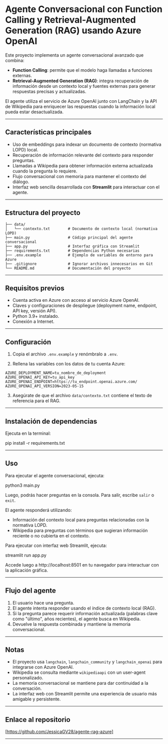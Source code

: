 # Agente Conversacional con Function Calling y Retrieval-Augmented Generation (RAG) usando Azure OpenAI

Este proyecto implementa un agente conversacional avanzado que combina:

- **Function Calling**: permite que el modelo haga llamadas a funciones externas.  
- **Retrieval-Augmented Generation (RAG)**: integra recuperación de información desde un contexto local y fuentes externas para generar respuestas precisas y actualizadas.

El agente utiliza el servicio de Azure OpenAI junto con LangChain y la API de Wikipedia para enriquecer las respuestas cuando la información local pueda estar desactualizada.

---

## Características principales

- Uso de embeddings para indexar un documento de contexto (normativa LOPD) local.  
- Recuperación de información relevante del contexto para responder preguntas.  
- Llamadas a Wikipedia para obtener información externa actualizada cuando la pregunta lo requiere.  
- Flujo conversacional con memoria para mantener el contexto del diálogo.  
- Interfaz web sencilla desarrollada con **Streamlit** para interactuar con el agente.  

---

## Estructura del proyecto

```
├── data/
│   └── contexto.txt        # Documento de contexto local (normativa LOPD)
├── main.py                 # Código principal del agente conversacional
├── app.py                  # Interfaz gráfica con Streamlit
├── requirements.txt        # Dependencias Python necesarias
├── .env.example            # Ejemplo de variables de entorno para Azure
├── .gitignore              # Ignorar archivos innecesarios en Git
└── README.md               # Documentación del proyecto
```

---

## Requisitos previos

- Cuenta activa en Azure con acceso al servicio Azure OpenAI.
- Claves y configuraciones de despliegue (deployment name, endpoint, API key, versión API).
- Python 3.9+ instalado.
- Conexión a Internet.

---

## Configuración

1. Copia el archivo `.env.example` y renómbralo a `.env`.

2. Rellena las variables con los datos de tu cuenta Azure:

```env
AZURE_DEPLOYMENT_NAME=tu_nombre_de_deployment
AZURE_OPENAI_API_KEY=tu_api_key
AZURE_OPENAI_ENDPOINT=https://tu_endpoint.openai.azure.com/
AZURE_OPENAI_API_VERSION=2023-05-15
```

3. Asegúrate de que el archivo `data/contexto.txt` contiene el texto de referencia para el RAG.

---

## Instalación de dependencias

Ejecuta en la terminal:

pip install -r requirements.txt


---

## Uso

Para ejecutar el agente conversacional, ejecuta:

python3 main.py

Luego, podrás hacer preguntas en la consola. Para salir, escribe `salir` o `exit`.

El agente responderá utilizando:

- Información del contexto local para preguntas relacionadas con la normativa LOPD.
- Wikipedia para preguntas con términos que sugieran información reciente o no cubierta en el contexto.

Para ejecutar con interfaz web Streamlit, ejecuta:

streamlit run app.py

Accede luego a http://localhost:8501 en tu navegador para interactuar con la aplicación gráfica.

---

## Flujo del agente

1. El usuario hace una pregunta.
2. El agente intenta responder usando el índice de contexto local (RAG).
3. Si la pregunta parece requerir información actualizada (palabras clave como "último", años recientes), el agente busca en Wikipedia.
4. Devuelve la respuesta combinada y mantiene la memoria conversacional.

---

## Notas

- El proyecto usa `langchain`, `langchain_community` y `langchain_openai` para integrarse con Azure OpenAI.
- Wikipedia se consulta mediante `wikipediaapi` con un user-agent personalizado.
- La memoria conversacional se mantiene para dar continuidad a la conversación.
- La interfaz web con Streamlit permite una experiencia de usuario más amigable y persistente.

---

## Enlace al repositorio

[https://github.com/JessicaGV28/agente-rag-azure]

---

